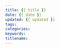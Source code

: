 ```yaml
---
title: {{ title }}
date: {{ date }}
updated: {{ updated }}
tags:
categories:
keywords:
titlename:
---
```

